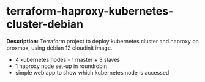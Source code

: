 # terraform-haproxy-kubernetes-cluster-debian

**Description:** Terraform project to deploy kubernetes cluster and haproxy on proxmox, using debian 12 cloudinit image.
- 4 kubernetes nodes - 1 master + 3 slaves
- 1 haproxy node set-up in roundrobin
- simple web app to show which kubernetes node is accessed

